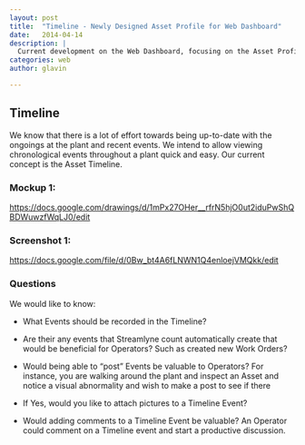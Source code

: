```yaml
---
layout: post
title:  "Timeline - Newly Designed Asset Profile for Web Dashboard"
date:   2014-04-14
description: |
  Current development on the Web Dashboard, focusing on the Asset Profile.
categories: web
author: glavin

---
```


## Timeline
We know that there is a lot of effort towards being up-to-date with the ongoings at the plant and recent events. We intend to allow viewing chronological events throughout a plant quick and easy. Our current concept is the Asset Timeline.

### Mockup 1:
https://docs.google.com/drawings/d/1mPx27OHer__rfrN5hjO0ut2iduPwShQBDWuwzfWqLJ0/edit

### Screenshot 1:
https://docs.google.com/file/d/0Bw_bt4A6fLNWN1Q4enloejVMQkk/edit

### Questions
We would like to know:

- What Events should be recorded in the Timeline?

- Are their any events that Streamlyne count automatically create that would be beneficial for Operators? Such as created new Work Orders?

- Would being able to “post” Events be valuable to Operators? For instance, you are walking around the plant and inspect an Asset and notice a visual abnormality and wish to make a post to see if there

- If Yes, would you like to attach pictures to a Timeline Event?

- Would adding comments to a Timeline Event be valuable? An Operator could comment on a Timeline event and start a productive discussion.
